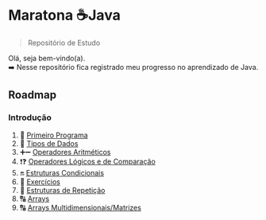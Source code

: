 # Maratona :coffee:Java

> Repositório de Estudo

Olá, seja bem-vindo(a).  
:arrow_right: Nesse repositório fica registrado meu progresso no aprendizado de Java.

## Roadmap

### Introdução

1. 🥇 [Primeiro Programa](https://github.com/ca1o19c/maratona-java/blob/main/src/introducao/OlaDevDojo.java)
2. 🚦 [Tipos de Dados](https://github.com/ca1o19c/maratona-java/blob/main/src/introducao/TiposPrimitivos.java)
3. ➕➖ [Operadores Aritméticos](https://github.com/ca1o19c/maratona-java/blob/main/src/introducao/Operadores.java)
4. ❗❓ [Operadores Lógicos e de Comparação](https://github.com/ca1o19c/maratona-java/blob/main/src/introducao/Operadores.java)
5. 🔛 [Estruturas Condicionais](https://github.com/ca1o19c/maratona-java/blob/main/src/introducao/EstruturaCondicionais01.java)
6. 📝 [Exercícios](https://github.com/ca1o19c/maratona-java/tree/main/src/introducao/exercicios)
7. 🔄 [Estruturas de Repetição](https://github.com/ca1o19c/maratona-java/blob/main/src/introducao/EstruturaDeRepeticao.java)
8. 🔠 [Arrays](https://github.com/ca1o19c/maratona-java/blob/main/src/introducao/Arrays03.java)
9. 🔠 [Arrays Multidimensionais/Matrizes](https://github.com/ca1o19c/maratona-java/blob/main/src/introducao/ArraysMultidimensionais04.java)
